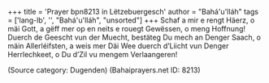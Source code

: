 +++
title = 'Prayer bpn8213 in Lëtzebuergesch'
author = "Bahá'u'lláh"
tags = ['lang-lb', '', "Bahá'u'lláh", "unsorted"]
+++
Schaf a mir e rengt Häerz, o mäi Gott, a gëff mer op en neits e rouegt Gewëssen, o meng Hoffnung! Duerch de Geescht vun der Muecht, bestäteg Du mech an Denger Saach, o mäin Allerléifsten, a weis mer Däi Wee duerch d’Liicht vun Denger Herrlechkeet, o Du d’Zil vu mengem Verlaangeren!

(Source category: Dugenden)
(Bahaiprayers.net ID: 8213)
